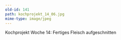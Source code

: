 ```yaml
---
old-id: 141
path: kochprojekt_14_06.jpg
mime-type: image/jpeg
---
```

Kochprojekt Woche 14:
Fertiges Fleisch aufgeschnitten
